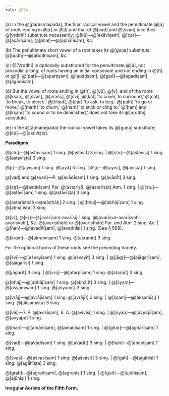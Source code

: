 ```yaml
---
rule: §574
---
```


(a) In the @[parasmaipada], the final radical vowel and the penultimate @[a] of roots ending in @[r] or @[l] and that of @[vad] and @[svaṅ] take their @[vṛddhi] substitute necessarily; @[kū]—@[akāvīṣam]; @[car]—@[acārīṣam]; @[phal]—@[aphālīṣam], &c.

(b) The penultimate short vowel of a root takes its @[guṇa] substitute; @[budh]—@[abodhiṣam], &c.

(c) @[Vṛddhi] is optionally substituted for the penultimate @[a], not prosodially long, of roots having an initial consonant and not ending in @[ṅ] or @[l]; @[paṭ]—@[apatṭiṣam], @[apāṭīṣam]; @[gad]—@[agadīṣam], @[agādīṣam].

(d) But the vowel of roots ending in @[ṅ], @[yū], @[v], and of the roots @[kṣaṇ], @[śvas], @[vraśc], @[śvi], @[kaṭ] 'to cover, to surround,' @[caṭ] 'to break, to pierce,' @[chad], @[car] 'to ask, to beg,' @[path] 'to go or move,' @[math] 'to churn,' @[nam] 'to stick or cling to,' @[ham] and @[kṣam] 'to sound or to be diminished,' does not take its @[vṛddhi] substitute.

(e) In the @[ātmanepada] the radical vowel takes its @[guṇa] substitute; @[kū]—@[akūviṣṭa].

**Paradigms.**

@[stu]—@[astāvīṣam] 1 sing. @[astāvīt] 3 sing. | @[stu]—@[astavīṣi] 1 sing. @[astavīṣṭa] 3 sing.

@[i]—@[āyīṣam] 1 sing. @[āyīt] 3 sing. | @[i]—@[āyīṣi], @[āyīṣṭa] 1 sing.

@[vad] and @[svaṅ]—P. @[avādīṣam] 1 sing. @[avādīt] 3 sing.

@[stṛ]—@[astārīṣam] Par. @[astarīṣi], @[astarīṣṭa] Atm. 1 sing. | @[stu]—@[astāvīṣam] 1 sing. @[astāvīṣṭa] 3 sing.

@[astarīṣṭhāḥ-astarīṣṭhāḥ] 2 sing. | @[bhaj]—@[abhājīṣam] 1 sing. @[abhājīṣṭa] 3 sing.

@[vṛ], @[kṛ]—@[avarīṣam-avarīṣi] 1 sing. @[avarīṣva-avarīṣvahi, avarīṣvahi], &c. @[avarīṣṭhāḥ] or @[avarīṣṭhāḥ] Par. and Atm. 2 sing. &c. | @[han]—@[avadhīṣam], @[avadhīṣi] 1 sing. (See § 569).

@[kram]—@[akramīṣam] 1 sing. @[akramīt] 3 sing.

For the optional forms of these roots see the preceding Variety.

@[śvi]—@[aśvayīṣam] 1 sing. @[aśvayīt] 3 sing. | @[jāgṛ]—@[ajāgarīṣam], @[ajāgarīṣi] 1 sing.

@[jāgarīt] 3 sing. | @[vṛṣ]—@[atarpīṣam] 1 sing. @[atarpīt] 3 sing.

@[bhaj]—@[abhājīṣam] 1 sing. @[abhājīt] 3 sing. | @[śyam]—@[aśyamīṣam] 1 sing. @[aśyamīt] 3 sing.

@[vrāj]—@[avrājīṣam] 1 sing. @[avrājīt] 3 sing. | @[kṣam]—@[akṣamīṣi] 1 sing. @[akṣamīṣṭa] 3 sing.

@[viś]—7. P. @[aviśīṣam], 6. A. @[avivīṣi] 1 sing. | @[vyap]—@[avyapīṣam], @[avyape] 1 sing.

@[maṇ]—@[amāṇīṣam], @[amaṇīṣam] 1 sing. | @[ghar]—@[aghārīṣam] 1 sing.

@[vad]—@[avādīṣam] 1 sing. @[avādīt] 3 sing. | @[han]—@[ahanīṣam] 1 sing.

@[śvas]—@[aśvasīṣam] 1 sing. @[aśvasīt] 3 sing. | @[gāh]—@[agāhīṣi] 1 sing. @[agāhīṣṭa] 3 sing.

@[grah]—@[agrahīṣam], @[agrahīṣi] 1 sing. | @[guh]—@[ajūhīṣam], @[ajūhīṣi] 1 sing.

**Irregular Aorists of the Fifth Form.**